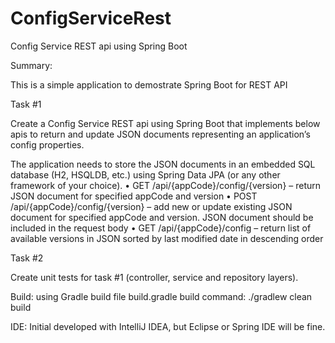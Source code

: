# ConfigServiceRest
Config Service REST api using Spring Boot

Summary:

This is a simple application to demostrate Spring Boot for REST API

Task #1

Create a Config Service REST api using Spring Boot that implements below apis to return and update JSON documents representing an application’s config properties.

The application needs to store the JSON documents in an embedded SQL database (H2, HSQLDB, etc.) using Spring Data JPA (or any other framework of your choice).
•       GET /api/{appCode}/config/{version} – return JSON document for specified appCode and version
•       POST /api/{appCode}/config/{version} – add new or update existing JSON document for specified appCode and version. JSON document should be included in the request body
•       GET /api/{appCode}/config – return list of available versions in JSON sorted by last modified date in descending order

Task #2

Create unit tests for task #1 (controller, service and repository layers).

Build:
using Gradle build file build.gradle
build command: ./gradlew clean build

IDE:
Initial developed with IntelliJ IDEA, but Eclipse or Spring IDE will be fine.
